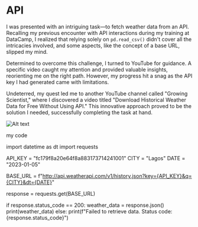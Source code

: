 # API
I was presented with an intriguing task—to fetch weather data from an API. Recalling my previous encounter with API interactions during my training at DataCamp, I realized that relying solely on `pd.read_csv()` didn't cover all the intricacies involved, and some aspects, like the concept of a base URL, slipped my mind.

Determined to overcome this challenge, I turned to YouTube for guidance. A specific video caught my attention and provided valuable insights, reorienting me on the right path. However, my progress hit a snag as the API key I had generated came with limitations.

Undeterred, my quest led me to another YouTube channel called "Growing Scientist," where I discovered a video titled "Download Historical Weather Data for Free Without Using API." This innovative approach proved to be the solution I needed, successfully completing the task at hand.

![Alt text](![Capture](https://github.com/kolabdu/API/assets/54320228/fa5098c6-bdf5-456f-89c8-d3493ccdda32)
)




my code

import datetime as dt
import requests

API_KEY = "fc179f8a20e64f8a883173714241001"
CITY = "Lagos"
DATE = "2023-01-05"

BASE_URL = f"http://api.weatherapi.com/v1/history.json?key={API_KEY}&q={CITY}&dt={DATE}"

response = requests.get(BASE_URL)

if response.status_code == 200:
    weather_data = response.json()
    print(weather_data)
else:
    print(f"Failed to retrieve data. Status code: {response.status_code}")

